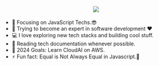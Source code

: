 <h1 align="center">
  <a href="https://git.io/typing-svg">
    <img src="https://readme-typing-svg.herokuapp.com/?lines=Hello,+There!+👋;This+is+Pavlo+Dovbysh....;Nice+to+meet+you!&center=true&size=30">
  </a>
</h1>

- 🔭 Focusing on JavaScript Techs.😎
- 🌱 Trying to become an expert in software development ❤
- 💻 I love exploring new tech stacks and building cool stuff.
- 📰 Reading tech documentation whenever possible.
- 🥅 2024 Goals: Learn CloudAI on AWS.
- ⚡ Fun fact: Equal is Not Always Equal in Javascript.🤣
